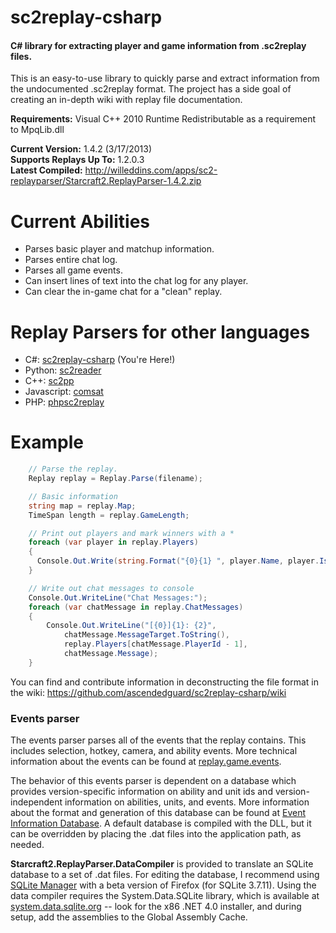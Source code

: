 sc2replay-csharp
================
#### C# library for extracting player and game information from .sc2replay files. ####

This is an easy-to-use library to quickly parse and extract information from the undocumented .sc2replay format. The project has a side goal of creating an in-depth wiki with replay file documentation.

**Requirements:** Visual C++ 2010 Runtime Redistributable as a requirement to MpqLib.dll

**Current Version:** 1.4.2 (3/17/2013)  
**Supports Replays Up To:** 1.2.0.3  
**Latest Compiled:** http://willeddins.com/apps/sc2-replayparser/Starcraft2.ReplayParser-1.4.2.zip

Current Abilities
================
* Parses basic player and matchup information.
* Parses entire chat log.
* Parses all game events.
* Can insert lines of text into the chat log for any player.
* Can clear the in-game chat for a "clean" replay.

Replay Parsers for other languages
======================
* C#: [sc2replay-csharp](https://github.com/ascendedguard/sc2replay-csharp) (You're Here!)
* Python: [sc2reader](https://github.com/GraylinKim/sc2reader)
* C++: [sc2pp](https://github.com/zsol/sc2pp)
* Javascript: [comsat](https://github.com/tec27/comsat)
* PHP: [phpsc2replay](http://code.google.com/p/phpsc2replay/)

Example
======================
```csharp
    // Parse the replay.
    Replay replay = Replay.Parse(filename);

    // Basic information
    string map = replay.Map;
    TimeSpan length = replay.GameLength;

    // Print out players and mark winners with a *
    foreach (var player in replay.Players)
    {
      Console.Out.Write(string.Format("{0}{1} ", player.Name, player.IsWinner ? "*" : string.Empty));
    }

    // Write out chat messages to console
    Console.Out.WriteLine("Chat Messages:");
    foreach (var chatMessage in replay.ChatMessages)
    {
        Console.Out.WriteLine("[{0}]{1}: {2}",
            chatMessage.MessageTarget.ToString(),
            replay.Players[chatMessage.PlayerId - 1], 
            chatMessage.Message);
    }
```

You can find and contribute information in deconstructing the file format in the wiki: <https://github.com/ascendedguard/sc2replay-csharp/wiki>

### Events parser

The events parser parses all of the events that the replay contains.  This includes selection, hotkey, camera, and ability events.  More technical information about the events can be found at [replay.game.events](https://github.com/Mischanix/sc2replay-csharp/wiki/replay.game.events).

The behavior of this events parser is dependent on a database which provides version-specific information on ability and unit ids and version-independent information on abilities, units, and events.  More information about the format and generation of this database can be found at [Event Information Database](https://github.com/Mischanix/sc2replay-csharp/wiki/Event-Information-Database).  A default database is compiled with the DLL, but it can be overridden by placing the .dat files into the application path, as needed.

**Starcraft2.ReplayParser.DataCompiler** is provided to translate an SQLite database to a set of .dat files.  For editing the database, I recommend using [SQLite Manager](https://addons.mozilla.org/en-US/firefox/addon/sqlite-manager/) with a beta version of Firefox (for SQLite 3.7.11).  Using the data compiler requires the System.Data.SQLite library, which is available at [system.data.sqlite.org](http://system.data.sqlite.org/index.html/doc/trunk/www/downloads.wiki) -- look for the x86 .NET 4.0 installer, and during setup, add the assemblies to the Global Assembly Cache.
